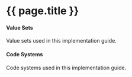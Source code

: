 # {{ page.title }}

#### Value Sets

Value sets used in this implementation guide.



#### Code Systems

Code systems used in this implementation guide.

